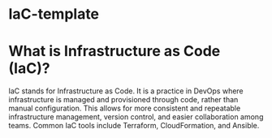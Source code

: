 # IaC-template

# What is Infrastructure as Code (IaC)?

IaC stands for Infrastructure as Code. It is a practice in DevOps where infrastructure is managed and provisioned through code, rather than manual configuration. This allows for more consistent and repeatable infrastructure management, version control, and easier collaboration among teams. Common IaC tools include Terraform, CloudFormation, and Ansible.

